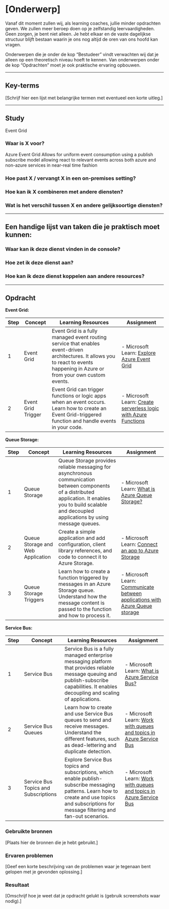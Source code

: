 # [Onderwerp]
Vanaf dit moment zullen wij, als learning coaches, jullie minder opdrachten geven. We zullen meer beroep doen op je zelfstandig leervaardigheden. Geen zorgen, je bent niet alleen. Je hebt elkaar en de vaste dagelijkse structuur blijft bestaan waarin je ons nog altijd de oren van ons hoofd kan vragen.

Onderwerpen die je onder de kop “Bestudeer” vindt verwachten wij dat je alleen op een theoretisch niveau hoeft te kennen. Van onderwerpen onder de kop “Opdrachten” moet je ook praktische ervaring opbouwen.


---

## Key-terms
[Schrijf hier een lijst met belangrijke termen met eventueel een korte uitleg.]

---

## Study
Event Grid

### Waar is X voor?
Azure Event Grid Allows for uniform event consumption using a publish subscribe model allowing react to relevant events across both azure and non-azure services in near-real time fashion
### Hoe past X / vervangt X in een on-premises setting?
### Hoe kan ik X combineren met andere diensten?
### Wat is het verschil tussen X en andere gelijksoortige diensten?

---

## Een handige lijst van taken die je praktisch moet kunnen:
### Waar kan ik deze dienst vinden in de console?

### Hoe zet ik deze dienst aan?
### Hoe kan ik deze dienst koppelen aan andere resources?

---

## Opdracht


**Event Grid:**

| Step | Concept | Learning Resources | Assignment |
|------|---------|--------------------|------------|
| 1    | Event Grid | Event Grid is a fully managed event routing service that enables event-driven architectures. It allows you to react to events happening in Azure or from your own custom events. | - Microsoft Learn: [Explore Azure Event Grid](https://learn.microsoft.com/en-us/training/modules/azure-event-grid/) | - Console Location: Azure portal, navigate to "Event Grid Topics" or "Event Grid Subscriptions" under the "Event Grid" category in the left-hand menu. <br>- Assignment: Create an Event Grid topic and subscription. Configure the topic to route events to a destination, such as a webhook or an Azure function. |
| 2    | Event Grid Trigger | Event Grid can trigger functions or logic apps when an event occurs. Learn how to create an Event Grid-triggered function and handle events in your code. | - Microsoft Learn: [Create serverless logic with Azure Functions](https://docs.microsoft.com/en-us/learn/modules/create-serverless-logic-with-azure-functions/) | - Console Location: Azure portal, navigate to your Function App > "Functions." Select a function and click on the "Integrate" tab to configure the Event Grid trigger. <br>- Assignment: Create an Azure Function with an Event Grid trigger. Handle events in your function and perform a desired action, such as logging or sending notifications. |


**Queue Storage:**

| Step | Concept | Learning Resources | Assignment |
|------|---------|--------------------|------------|
| 1    | Queue Storage | Queue Storage provides reliable messaging for asynchronous communication between components of a distributed application. It enables you to build scalable and decoupled applications by using message queues. | - Microsoft Learn: [What is Azure Queue Storage?](https://learn.microsoft.com/en-us/azure/storage/queues/storage-queues-introduction) | - Console Location: Azure portal, navigate to "Storage accounts" under the "Storage" category in the left-hand menu. Create or select a storage account, and go to the "Queues" section. <br>- Assignment: Create a new queue in Azure Queue Storage. Send messages to the queue using the Azure portal or the Azure Storage Explorer. |
| 2    | Queue Storage and Web Application | Create a simple application and add configuration, client library references, and code to connect it to Azure Storage. | - Microsoft Learn: [Connect an app to Azure Storage](https://learn.microsoft.com/en-us/training/modules/connect-an-app-to-azure-storage/) | - Console Location: Azure portal, navigate to your storage account > "Access keys" to get the connection string for your queue storage. <br>- Assignment: Create a simple web application (e.g., ASP.NET) that enqueues messages into Azure Queue Storage. Implement a separate worker process or an Azure Function that dequeues and processes the messages asynchronously. |
| 3    | Queue Storage Triggers | Learn how to create a function triggered by messages in an Azure Storage queue. Understand how the message content is passed to the function and how to process it. | - Microsoft Learn: [Communicate between applications with Azure Queue storage](https://learn.microsoft.com/en-us/training/modules/communicate-between-apps-with-azure-queue-storage/?source=recommendations) | - Console Location: Azure portal, navigate to your Function App > "Functions." Select a function and click on the "Integrate" tab to configure the queue trigger. <br>- Assignment: Create an Azure Function triggered by new messages in the Azure Storage queue. Retrieve and process the messages within the function code. |

**Service Bus:**

| Step | Concept | Learning Resources | Assignment |
|------|---------|--------------------|------------|
| 1    | Service Bus | Service Bus is a fully managed enterprise messaging platform that provides reliable message queuing and publish-subscribe capabilities. It enables decoupling and scaling of applications. | - Microsoft Learn: [What is Azure Service Bus?](https://learn.microsoft.com/en-us/azure/service-bus-messaging/service-bus-messaging-overview) | - Console Location: Azure portal, navigate to "Service Bus" under the "Messaging" category in the left-hand menu. <br>- Assignment: Create a new Service Bus namespace. Familiarize yourself with the different components, such as queues, topics, and subscriptions. |
| 2    | Service Bus Queues | Learn how to create and use Service Bus queues to send and receive messages. Understand the different features, such as dead-lettering and duplicate detection. | - Microsoft Learn: [Work with queues and topics in Azure Service Bus](https://docs.microsoft.com/en-us/learn/modules/work-with-queues-topics-service-bus/) | - Console Location: Azure portal, navigate to your Service Bus namespace > "Queues" to create and manage queues. <br>- Assignment: Create a new Service Bus queue. Send messages to the queue using the portal or the Service Bus SDK. Write a receiver application that receives and processes the messages from the queue. |
| 3    | Service Bus Topics and Subscriptions | Explore Service Bus topics and subscriptions, which enable publish-subscribe messaging patterns. Learn how to create and use topics and subscriptions for message filtering and fan-out scenarios. | - Microsoft Learn: [Work with queues and topics in Azure Service Bus](https://docs.microsoft.com/en-us/learn/modules/work-with-queues-topics-service-bus/) | - Console Location: Azure portal, navigate to your Service Bus namespace > "Topics" to create and manage topics. <br>- Assignment: Create a new Service Bus topic and multiple subscriptions. Publish messages to the topic with different message properties and use subscription filters to receive specific messages. Implement receivers for the subscriptions that handle the incoming messages. |


### Gebruikte bronnen
[Plaats hier de bronnen die je hebt gebruikt.]

### Ervaren problemen
[Geef een korte beschrijving van de problemen waar je tegenaan bent gelopen met je gevonden oplossing.]

### Resultaat
[Omschrijf hoe je weet dat je opdracht gelukt is (gebruik screenshots waar nodig).]
